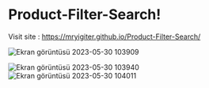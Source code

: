 # Product-Filter-Search!

Visit site : https://mryigiter.github.io/Product-Filter-Search/

![Ekran görüntüsü 2023-05-30 103909](https://github.com/mryigiter/Product-Filter-Search/assets/117197515/ef6c78a7-f718-4881-a49a-2a8228aef806)

![Ekran görüntüsü 2023-05-30 103940](https://github.com/mryigiter/Product-Filter-Search/assets/117197515/22d376ed-7483-41a8-b016-c922f3f5b055)
![Ekran görüntüsü 2023-05-30 104011](https://github.com/mryigiter/Product-Filter-Search/assets/117197515/4afc92b4-de84-4562-9e72-c99d6c77b709)
